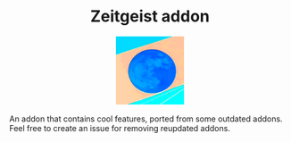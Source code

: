 <div style="text-align: center">
<h1>Zeitgeist addon</h1>
</div>

<p style="text-align: center">
<img src="./src/main/resources/assets/zeitgeist-addon/icon.png" alt="Zeitgeist Addon">
</p>

An addon that contains cool features, ported from some outdated addons.
Feel free to create an issue for removing reupdated addons.
